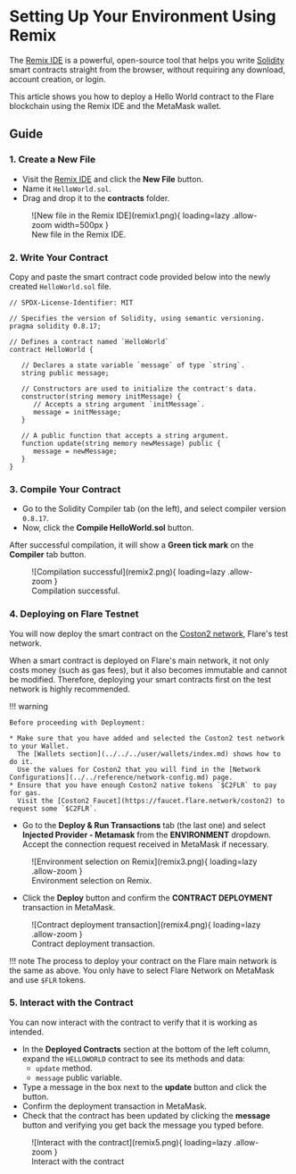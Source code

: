 # Setting Up Your Environment Using Remix

The [Remix IDE](https://remix.ethereum.org/) is a powerful, open-source tool that helps you write [Solidity](https://docs.soliditylang.org/) smart contracts straight from the browser, without requiring any download, account creation, or login.

This article shows you how to deploy a Hello World contract to the Flare blockchain using the Remix IDE and the MetaMask wallet.

## Guide

### 1. Create a New File

* Visit the [Remix IDE](https://remix.ethereum.org/) and click the **New File** button.
* Name it `HelloWorld.sol`.
* Drag and drop it to the **contracts** folder.

<figure markdown>
  ![New file in the Remix IDE](remix1.png){ loading=lazy .allow-zoom width=500px }
  <figcaption>New file in the Remix IDE.</figcaption>
</figure>

### 2. Write Your Contract

Copy and paste the smart contract code provided below into the newly created `HelloWorld.sol` file.

```solidity
// SPDX-License-Identifier: MIT

// Specifies the version of Solidity, using semantic versioning.
pragma solidity 0.8.17;

// Defines a contract named `HelloWorld`
contract HelloWorld {

   // Declares a state variable `message` of type `string`.
   string public message;

   // Constructors are used to initialize the contract's data.
   constructor(string memory initMessage) {
      // Accepts a string argument `initMessage`.
      message = initMessage;
   }

   // A public function that accepts a string argument.
   function update(string memory newMessage) public {
      message = newMessage;
   }
}
```

### 3. Compile Your Contract

* Go to the Solidity Compiler tab (on the left), and select compiler version `0.8.17`.
* Now, click the **Compile HelloWorld.sol** button.

After successful compilation, it will show a **Green tick mark** on the **Compiler** tab button.

<figure markdown>
  ![Compilation successful](remix2.png){ loading=lazy .allow-zoom }
  <figcaption>Compilation successful.</figcaption>
</figure>

### 4. Deploying on Flare Testnet

You will now deploy the smart contract on the [Coston2 network](../../reference/network-config.md), Flare's test network.

When a smart contract is deployed on Flare's main network, it not only costs money (such as gas fees), but it also becomes immutable and cannot be modified.
Therefore, deploying your smart contracts first on the test network is highly recommended.

!!! warning

    Before proceeding with Deployment:

    * Make sure that you have added and selected the Coston2 test network to your Wallet.
      The [Wallets section](../../../user/wallets/index.md) shows how to do it.
      Use the values for Coston2 that you will find in the [Network Configurations](../../reference/network-config.md) page.
    * Ensure that you have enough Coston2 native tokens `$C2FLR` to pay for gas.
      Visit the [Coston2 Faucet](https://faucet.flare.network/coston2) to request some `$C2FLR`.

* Go to the **Deploy & Run Transactions** tab (the last one) and select **Injected Provider - Metamask** from the **ENVIRONMENT** dropdown.
  Accept the connection request received in MetaMask if necessary.

<figure markdown>
  ![Environment selection on Remix](remix3.png){ loading=lazy .allow-zoom }
  <figcaption>Environment selection on Remix.</figcaption>
</figure>

* Click the **Deploy** button and confirm the **CONTRACT DEPLOYMENT** transaction in MetaMask.

<figure markdown>
  ![Contract deployment transaction](remix4.png){ loading=lazy .allow-zoom }
  <figcaption>Contract deployment transaction.</figcaption>
</figure>

!!! note
    The process to deploy your contract on the Flare main network is the same as above.
    You only have to select Flare Network on MetaMask and use `$FLR` tokens.

### 5. Interact with the Contract

You can now interact with the contract to verify that it is working as intended.

* In the **Deployed Contracts** section at the bottom of the left column, expand the `HELLOWORLD` contract to see its methods and data:
    * `update` method.
    * `message` public variable.
* Type a message in the box next to the **update** button and click the button.
* Confirm the deployment transaction in MetaMask.
* Check that the contract has been updated by clicking the **message** button and verifying you get back the message you typed before.

<figure markdown>
  ![Interact with the contract](remix5.png){ loading=lazy .allow-zoom }
  <figcaption>Interact with the contract</figcaption>
</figure>